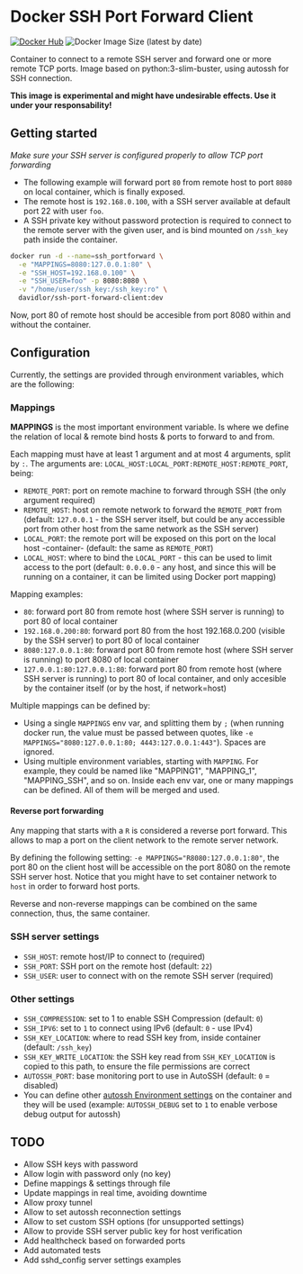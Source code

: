 # Docker SSH Port Forward Client

[![Docker Hub](https://img.shields.io/badge/%20-DockerHub-blue?logo=docker&style=plastic)](https://hub.docker.com/r/davidlor/ssh-port-forward-client)
![Docker Image Size (latest by date)](https://img.shields.io/docker/image-size/davidlor/ssh-port-forward-client?sort=date&style=plastic)

Container to connect to a remote SSH server and forward one or more remote TCP ports.
Image based on python:3-slim-buster, using autossh for SSH connection.

**This image is experimental and might have undesirable effects. Use it under your responsability!**

## Getting started

*Make sure your SSH server is configured properly to allow TCP port forwarding*

- The following example will forward port `80` from remote host to port `8080` on local container, which is finally exposed.
- The remote host is `192.168.0.100`, with a SSH server available at default port 22 with user `foo`.
- A SSH private key without password protection is required to connect to the remote server with the given user, and is bind mounted on `/ssh_key` path inside the container.

```bash
docker run -d --name=ssh_portforward \
  -e "MAPPINGS=8080:127.0.0.1:80" \
  -e "SSH_HOST=192.168.0.100" \
  -e "SSH_USER=foo" -p 8080:8080 \
  -v "/home/user/ssh_key:/ssh_key:ro" \
  davidlor/ssh-port-forward-client:dev
```

Now, port 80 of remote host should be accesible from port 8080 within and without the container.

## Configuration

Currently, the settings are provided through environment variables, which are the following:

### Mappings

**MAPPINGS** is the most important environment variable. Is where we define the relation of local & remote bind hosts & ports to forward to and from.

Each mapping must have at least 1 argument and at most 4 arguments, split by `:`. The arguments are: `LOCAL_HOST:LOCAL_PORT:REMOTE_HOST:REMOTE_PORT`, being:

- `REMOTE_PORT`: port on remote machine to forward through SSH (the only argument required)
- `REMOTE_HOST`: host on remote network to forward the `REMOTE_PORT` from (default: `127.0.0.1` - the SSH server itself, but could be any accessible port from other host from the same network as the SSH server)
- `LOCAL_PORT`: the remote port will be exposed on this port on the local host -container- (default: the same as `REMOTE_PORT`)
- `LOCAL_HOST`: where to bind the `LOCAL_PORT` - this can be used to limit access to the port (default: `0.0.0.0` - any host, and since this will be running on a container, it can be limited using Docker port mapping)

Mapping examples:

- `80`: forward port 80 from remote host (where SSH server is running) to port 80 of local container
- `192.168.0.200:80`: forward port 80 from the host 192.168.0.200 (visible by the SSH server) to port 80 of local container
- `8080:127.0.0.1:80`: forward port 80 from remote host (where SSH server is running) to port 8080 of local container
- `127.0.0.1:80:127.0.0.1:80`: forward port 80 from remote host (where SSH server is running) to port 80 of local container, and only accesible by the container itself (or by the host, if network=host)

Multiple mappings can be defined by:

- Using a single `MAPPINGS` env var, and splitting them by `;` (when running docker run, the value must be passed between quotes, like `-e MAPPINGS="8080:127.0.0.1:80; 4443:127.0.0.1:443"`). Spaces are ignored.
- Using multiple environment variables, starting with `MAPPING`. For example, they could be named like "MAPPING1", "MAPPING_1", "MAPPING_SSH", and so on. Inside each env var, one or many mappings can be defined. All of them will be merged and used.

#### Reverse port forwarding

Any mapping that starts with a `R` is considered a reverse port forward. This allows to map a port on the client network to the remote server network.

By defining the following setting: `-e MAPPINGS="R8080:127.0.0.1:80"`, the port 80 on the client host will be accessible on the port 8080 on the remote SSH server host.
Notice that you might have to set container network to `host` in order to forward host ports.

Reverse and non-reverse mappings can be combined on the same connection, thus, the same container.

### SSH server settings

- `SSH_HOST`: remote host/IP to connect to (required)
- `SSH_PORT`: SSH port on the remote host (default: `22`)
- `SSH_USER`: user to connect with on the remote SSH server (required)

### Other settings

- `SSH_COMPRESSION`: set to 1 to enable SSH Compression (default: `0`)
- `SSH_IPV6`: set to `1` to connect using IPv6 (default: `0` - use IPv4)
- `SSH_KEY_LOCATION`: where to read SSH key from, inside container (default: `/ssh_key`)
- `SSH_KEY_WRITE_LOCATION`: the SSH key read from `SSH_KEY_LOCATION` is copied to this path, to ensure the file permissions are correct
- `AUTOSSH_PORT`: base monitoring port to use in AutoSSH (default: `0` = disabled)
- You can define other [autossh Environment settings](https://linux.die.net/man/1/autossh) on the container and they will be used (example: `AUTOSSH_DEBUG` set to `1` to enable verbose debug output for autossh)

## TODO

- Allow SSH keys with password
- Allow login with password only (no key)
- Define mappings & settings through file
- Update mappings in real time, avoiding downtime
- Allow proxy tunnel
- Allow to set autossh reconnection settings
- Allow to set custom SSH options (for unsupported settings)
- Allow to provide SSH server public key for host verification
- Add healthcheck based on forwarded ports
- Add automated tests
- Add sshd_config server settings examples
